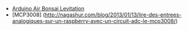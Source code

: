 * [Arduino Air Bonsai Levitation](https://www.instructables.com/id/Arduino-Air-Bonsai-Levitation/)
* [MCP3008] (http://nagashur.com/blog/2013/01/13/lire-des-entrees-analogiques-sur-un-raspberry-avec-un-circuit-adc-le-mcp3008/)
